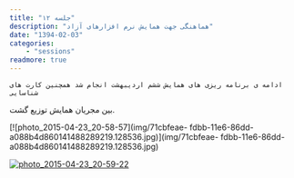```yaml
---
title: "جلسه ۱۲"
description: "هماهنگی جهت همایش نرم افزارهای آزاد"
date: "1394-02-03"
categories:
    - "sessions"
readmore: true
---
```

    ادامه ی برنامه ریزی های همایش ششم اردیبهشت انجام شد همچنین کارت های شناسایی
بین مجریان همایش توزیع گشت.

[![photo_2015-04-23_20-58-57](img/71cbfeae-
fdbb-11e6-86dd-a088b4d860141488289219.128536.jpg)](img/71cbfeae-
fdbb-11e6-86dd-a088b4d860141488289219.128536.jpg)

[![photo_2015-04-23_20-59-22](../../img/71cc01e2-fdbb-11e6-86dd-a088b4d860141488289219.1285982.jpg)](img/71cc01e2-fdbb-11e6-86dd-a088b4d860141488289219.1285982.jpg)
